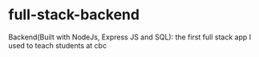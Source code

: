 # full-stack-backend
Backend(Built with NodeJs, Express JS and SQL): the first full stack app I used to teach students at cbc
